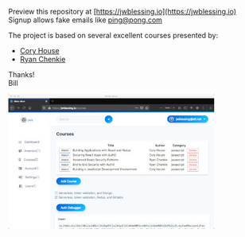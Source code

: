 Preview this repository at [https://jwblessing.io](https://jwblessing.io)<br/>
Signup allows fake emails like ping@pong.com
<br/>

The project is based on several excellent courses presented by:

- [Cory House](https://github.com/coryhouse)
- [Ryan Chenkie](https://github.com/chenkie)

Thanks!
<br />
Bill
<br />

![Alt text](docs/courses-page.jpg)

